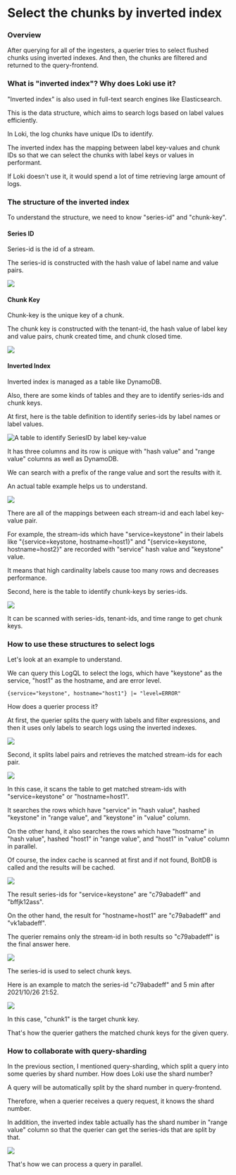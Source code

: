 # Select the chunks by inverted index

### Overview

After querying for all of the ingesters, a querier tries to select flushed chunks using inverted indexes. And then, the chunks are filtered and returned to the query-frontend.

### What is "inverted index"?  Why does Loki use it?

"Inverted index" is also used in full-text search engines like Elasticsearch.

This is the data structure, which aims to search logs based on label values efficiently.

In Loki, the log chunks have unique IDs to identify.

The inverted index has the mapping between label key-values and chunk IDs so that we can select the chunks with label keys or values in performant.&#x20;

If Loki doesn't use it, it would spend a lot of time retrieving large amount of logs.

### The structure of the inverted index

To understand the structure, we need to know "series-id" and "chunk-key".

#### Series ID

Series-id is the id of a stream.

The series-id is constructed with the hash value of label name and value pairs.

![](../.gitbook/assets/series-id.png)

#### Chunk Key

Chunk-key is the unique key of a chunk.

The chunk key is constructed with the tenant-id, the hash value of label key and value pairs, chunk created time, and chunk closed time.

![](../.gitbook/assets/chunk-key.png)

#### Inverted Index

Inverted index is managed as a table like DynamoDB.&#x20;

Also, there are some kinds of tables and they are to identify series-ids and chunk keys.

At first, here is the table definition to identify series-ids by label names or label values.

![A table to identify SeriesID by label key-value](<../.gitbook/assets/スクリーンショット 2021-12-28 16.42.49 (1).png>)

It has three columns and its row is unique with "hash value" and "range value" columns as well as DynamoDB.

We can search with a prefix of the range value and sort the results with it.

An actual table example helps us to understand.

![](../.gitbook/assets/inverted-index.png)

There are all of the mappings between each stream-id and each label key-value pair.

For example, the stream-ids which have "service=keystone" in their labels like "{service=keystone, hostname=host1}" and "{service=keystone, hostname=host2}" are recorded with "service" hash value and "keystone" value.

It means that high cardinality labels cause too many rows and decreases performance.

Second, here is the table to identify chunk-keys by series-ids.

![](<../.gitbook/assets/スクリーンショット 2021-12-28 21.14.55.png>)

It can be scanned with series-ids, tenant-ids, and time range to get chunk keys.

### How to use these structures to select logs

Let's look at an example to understand.

We can query this LogQL to select the logs, which have "keystone" as the service, "host1" as the hostname, and are error level.

```
{service="keystone", hostname="host1"} |= "level=ERROR"
```

How does a querier process it?

At first, the querier splits the query with labels and filter expressions, and then it uses only labels to search logs using the inverted indexes.

![](<../.gitbook/assets/スクリーンショット 2021-12-28 21.22.18.png>)

Second, it splits label pairs and retrieves the matched stream-ids for each pair.

![](<../.gitbook/assets/スクリーンショット 2021-12-28 21.30.43.png>)

In this case, it scans the table to get matched stream-ids with "service=keystone" or "hostname=host1".

It searches the rows which have "service" in "hash value", hashed "keystone" in "range value", and "keystone" in "value" column.

On the other hand, it also searches the rows which have "hostname" in "hash value", hashed "host1" in "range value", and "host1" in "value" column in parallel.

Of course, the index cache is scanned at first and if not found, BoltDB is called and the results will be cached.

![](<../.gitbook/assets/スクリーンショット 2021-12-29 22.42.55.png>)

The result series-ids for "service=keystone" are "c79abadeff" and "bffjk12ass".

On the other hand, the result for "hostname=host1" are "c79abadeff" and "vk1abadeff".

The querier remains only the stream-id in both results so "c79abadeff" is the final answer here.

![](<../.gitbook/assets/スクリーンショット 2021-12-28 21.41.26.png>)

The series-id is used to select chunk keys.

Here is an example to match the series-id "c79abadeff" and 5 min after 2021/10/26 21:52.

![](<../.gitbook/assets/スクリーンショット 2021-12-28 21.54.12.png>)

In this case, "chunk1" is the target chunk key.

That's how the querier gathers the matched chunk keys for the given query.

### How to collaborate with query-sharding

In the previous section, I mentioned query-sharding, which split a query into some queries by shard number. How does Loki use the shard number?

A query will be automatically split by the shard number in query-frontend.

Therefore, when a querier receives a query request, it knows the shard number.

In addition, the inverted index table actually has the shard number in "range value" column so that the querier can get the series-ids that are split by that.

![](<../.gitbook/assets/スクリーンショット 2021-12-28 22.54.56.png>)

That's how we can process a query in parallel.
